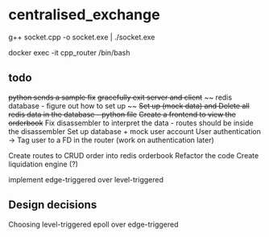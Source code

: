 # centralised_exchange
g++ socket.cpp -o socket.exe | ./socket.exe

docker exec -it cpp_router /bin/bash

## todo
~~python sends a sample fix~~
~~gracefully exit server and client~~
~~ redis database - figure out how to set up ~~
~~Set up (mock data) and Delete all redis data in the database - python file~~
~~Create a frontend to view the orderbook~~
Fix disassembler to interpret the data - routes should be inside the disassembler
Set up database + mock user account
User authentication ->  Tag user to a FD in the router (work on authentication later)

Create routes to CRUD order into redis orderbook
Refactor the code
Create liquidation engine (?) 

implement edge-triggered over level-triggered
## Design decisions

Choosing level-triggered epoll over edge-triggered 
